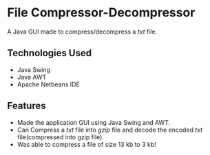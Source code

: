 # File Compressor-Decompressor
A Java GUI made to compress/decompress a *txt* file.
## Technologies Used
* Java Swing 
* Java AWT
* Apache Netbeans IDE
## Features
* Made the application GUI using Java Swing and AWT.
* Can Compress a *txt* file into *gzip* file and decode the encoded *txt* file(compressed into gzip file).
* Was able to compress a file of size 13 kb to 3 kb!
